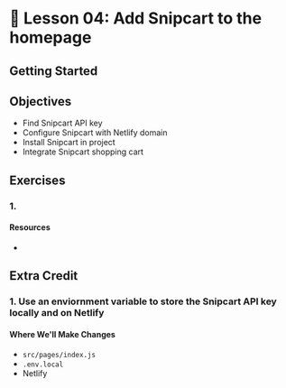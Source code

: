# 📓 Lesson 04: Add Snipcart to the homepage


## Getting Started



## Objectives
* Find Snipcart API key
* Configure Snipcart with Netlify domain
* Install Snipcart in project
* Integrate Snipcart shopping cart

## Exercises

### 1.



#### Resources
*


## Extra Credit

### 1. Use an enviornment variable to store the Snipcart API key locally and on Netlify


#### Where We'll Make Changes
* `src/pages/index.js`
* `.env.local`
* Netlify